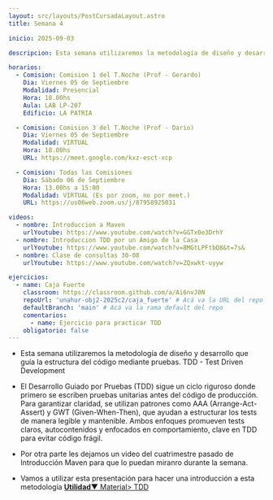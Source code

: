 ```yaml
---
layout: src/layouts/PostCursadaLayout.astro
title: Semana 4

inicio: 2025-09-03

descripcion: Esta semana utilizaremos la metodología de diseño y desarrollo que guía la estructura del código mediante pruebas. TDD

horarios:
  - Comision: Comision 1 del T.Noche (Prof - Gerardo)
    Dia: Viernes 05 de Septiembre
    Modalidad: Presencial
    Hora: 18.00hs
    Aula: LAB LP-207
    Edificio: LA PATRIA

  - Comision: Comision 3 del T.Noche (Prof - Dario)
    Dia: Viernes 05 de Septiembre
    Modalidad: VIRTUAL
    Hora: 18.00hs
    URL: https://meet.google.com/kxz-esct-xcp

  - Comision: Todas las Comisiones
    Dia: Sábado 06 de Septiembre
    Hora: 13.00hs a 15:00
    Modalidad: VIRTUAL (Es por zoom, no por meet.)
    URL: https://us06web.zoom.us/j/87958925031

videos:
  - nombre: Introduccion a Maven
    urlYoutube: https://www.youtube.com/watch?v=GGTx0e3DrhY
  - nombre: Introduccion TDD por un Amigo de la Casa
    urlYoutube: https://www.youtube.com/watch?v=8MGtLPFtbQ8&t=7s&
  - nombre: Clase de consultas 30-08
    urlYoutube: https://www.youtube.com/watch?v=ZQxwkt-uyyw

ejercicios:
  - name: Caja Fuerte
    classroom: https://classroom.github.com/a/Ai6nvJ0N
    repoUrl: 'unahur-obj2-2025c2/caja_fuerte' # Acá va la URL del repo sin el "https://github.com/"
    defaultBranch: 'main' # Acá va la rama default del repo
    comentarios:
      - name: Ejercicio para practicar TDD
    obligatorio: false
---
```


- Esta semana utilizaremos la metodología de diseño y desarrollo que guía la estructura del código mediante pruebas. TDD - Test Driven Development

- El Desarrollo Guiado por Pruebas (TDD) sigue un ciclo riguroso donde primero se escriben pruebas unitarias antes del código de producción. Para garantizar claridad, se utilizan patrones como AAA (Arrange-Act-Assert) y GWT (Given-When-Then), que ayudan a estructurar los tests de manera legible y mantenible. Ambos enfoques promueven tests claros, autocontenidos y enfocados en comportamiento, clave en TDD para evitar código frágil.

- Por otra parte les dejamos un video del cuatrimestre pasado de Introducción Maven para que lo puedan miranro durante la semana.

- Vamos a utilizar esta presentación para hacer una introducción a esta metodología <a href="/material#tdd" target="_blank">**Utilidad**▼ Material> TDD</a>
